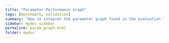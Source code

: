 ```yaml
---
title: "Parameter Performance Graph"
tags: [benchmark, validation]
summary: "How to intepret the parameter graph found in the evaluation tool"
sidebar: mydoc_sidebar
permalink: param_graph.html
folder: mydoc
---
```

